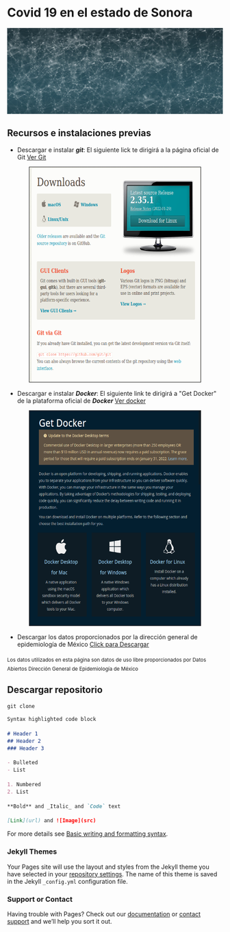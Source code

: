 # Covid 19 en el estado de Sonora  

<p align="center">
<img src="https://github.com/JorgeCarrizales/MCD-Covid19/raw/main/images/network-g652d2fe49_1920.jpg" width="900" height="200"/>
</p>


## Recursos e instalaciones previas
- Descargar e instalar _**git**_: El siguiente lick te dirigirá a la página oficial de Git [Ver Git](https://git-scm.com/downloads)
<p align="center">
<img src="https://github.com/JorgeCarrizales/MCD-Covid19/raw/main/images/GIT.png" width="400" height="500" border="1"/>
</p>

- Descargar e instalar _**Docker**_: El siguiente link te dirigirá a "Get Docker" de la plataforma oficial de _**Docker**_ [Ver docker](https://docs.docker.com/get-docker/)
<p align="center">
<img src="https://github.com/JorgeCarrizales/MCD-Covid19/raw/main/images/DownloadDocker.png" width="400" height="500" border="1"/>
</p>

- Descargar los datos proporcionados por la dirección general de epidemiología de México [Click para Descargar](https://datosabiertos.salud.gob.mx/gobmx/salud/datos_abiertos/efe/datos_abiertos_efe.zip)

<sub>Los datos utilizados en esta página son datos de uso libre proporcionados por Datos Abiertos Dirección General de Epidemiología de México</sub>

## Descargar repositorio

```git
git clone 
```

```markdown
Syntax highlighted code block

# Header 1
## Header 2
### Header 3

- Bulleted
- List

1. Numbered
2. List

**Bold** and _Italic_ and `Code` text

[Link](url) and ![Image](src)
```

For more details see [Basic writing and formatting syntax](https://docs.github.com/en/github/writing-on-github/getting-started-with-writing-and-formatting-on-github/basic-writing-and-formatting-syntax).

### Jekyll Themes

Your Pages site will use the layout and styles from the Jekyll theme you have selected in your [repository settings](https://github.com/JorgeCarrizales/MCD_Covid19/settings/pages). The name of this theme is saved in the Jekyll `_config.yml` configuration file.

### Support or Contact

Having trouble with Pages? Check out our [documentation](https://docs.github.com/categories/github-pages-basics/) or [contact support](https://support.github.com/contact) and we’ll help you sort it out.
